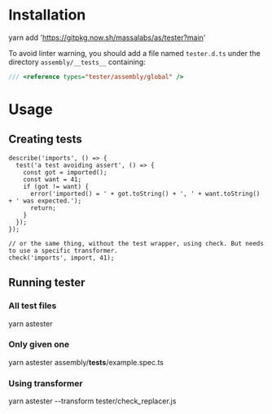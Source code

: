# Installation
yarn add 'https://gitpkg.now.sh/massalabs/as/tester?main'

To avoid linter warning, you should add a file named `tester.d.ts` under the directory `assembly/__tests__` containing:

```typescript
/// <reference types="tester/assembly/global" />
```

# Usage

## Creating tests

```typesscript
describe('imports', () => {
  test('a test avoiding assert', () => {
    const got = imported();
    const want = 41;
    if (got != want) {
      error('imported() = ' + got.toString() + ', ' + want.toString() + ' was expected.');
      return;
    }
  });
});

// or the same thing, without the test wrapper, using check. But needs to use a specific transformer.
check('imports', import, 41);
```

## Running tester
### All test files
yarn astester
### Only given one
yarn astester assembly/__tests__/example.spec.ts
### Using transformer
yarn astester --transform tester/check_replacer.js
